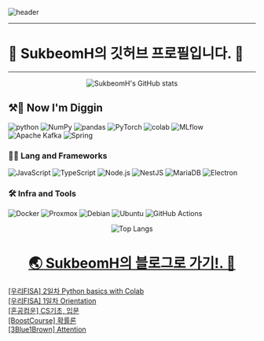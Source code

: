 
<!-- Header -->
![header](https://capsule-render.vercel.app/api?type=waving&color=gradient&height=360&text=SukbeomH&fontSize=80&fontAlign=50&fontAlignY=50&desc=%EA%B0%9C%EB%B0%9C%EC%83%88%EB%B0%9C+%EA%B0%9C%EB%B0%9C+%EA%B8%B0%EB%A1%9D&descSize=15&descAlign=50&descAlignY=60)

***
# 🍊 SukbeomH의 깃허브 프로필입니다. 👋
***

<div align="center">

![SukbeomH's GitHub stats](https://github-readme-stats.vercel.app/api?username=SukbeomH&show_icons=true&theme=transparent)

</div>

<!-- Body -->
## ⚒️👷 **Now I'm Diggin**
![python](https://img.shields.io/badge/python-3776AB.svg?&style=for-the-badge&logo=python&logoColor=white)
![NumPy](https://img.shields.io/badge/numpy-013243.svg?&style=for-the-badge&logo=numpy&logoColor=white)
![pandas](https://img.shields.io/badge/pandas-150458.svg?&style=for-the-badge&logo=pandas&logoColor=white) 
![PyTorch](https://img.shields.io/badge/pytorch-EE4C2C.svg?&style=for-the-badge&logo=pytorch&logoColor=white) 
![colab](https://img.shields.io/badge/colab-F9AB00.svg?&style=for-the-badge&logo=googlecolab&logoColor=white)
![MLflow](https://img.shields.io/badge/mlflow-0194E2.svg?&style=for-the-badge&logo=mlflow&logoColor=white) 
![Apache Kafka](https://img.shields.io/badge/apachekafka-231F20.svg?&style=for-the-badge&logo=apachekafka&logoColor=white) 
![Spring](https://img.shields.io/badge/spring-6DB33F.svg?&style=for-the-badge&logo=spring&logoColor=white) 

### **🧑‍💻 Lang and Frameworks**
![JavaScript](https://img.shields.io/badge/javascript-F7DF1E.svg?&style=for-the-badge&logo=javascript&logoColor=white) ![TypeScript](https://img.shields.io/badge/typescript-3178C6.svg?&style=for-the-badge&logo=typescript&logoColor=white) ![Node.js](https://img.shields.io/badge/nodedotjs-339933.svg?&style=for-the-badge&logo=nodedotjs&logoColor=white) ![NestJS](https://img.shields.io/badge/nestjs-E0234E.svg?&style=for-the-badge&logo=nestjs&logoColor=white) ![MariaDB](https://img.shields.io/badge/mariadb-003545.svg?&style=for-the-badge&logo=mariadb&logoColor=white) ![Electron](https://img.shields.io/badge/electron-47848F.svg?&style=for-the-badge&logo=electron&logoColor=white) 

### **🛠️ Infra and Tools**
![Docker](https://img.shields.io/badge/docker-2496ED.svg?&style=for-the-badge&logo=docker&logoColor=white) ![Proxmox](https://img.shields.io/badge/proxmox-E57000.svg?&style=for-the-badge&logo=proxmox&logoColor=white) ![Debian](https://img.shields.io/badge/debian-A81D33.svg?&style=for-the-badge&logo=debian&logoColor=white) ![Ubuntu](https://img.shields.io/badge/ubuntu-E95420.svg?&style=for-the-badge&logo=ubuntu&logoColor=white) ![GitHub Actions](https://img.shields.io/badge/githubactions-2088FF.svg?&style=for-the-badge&logo=githubactions&logoColor=white) 

<div align="center">
  
![Top Langs](https://github-readme-stats.vercel.app/api/top-langs/?username=SukbeomH)

</div>
<div align="center">
  
# [🌏 SukbeomH의 블로그로 가기!. 🚀](https://veritasgarage.tistory.com/)

</div>

<a href=https://veritasgarage.tistory.com/226>[우리FISA] 2일차 Python basics with Colab</a></br><a href=https://veritasgarage.tistory.com/225>[우리FISA] 1일차 Orientation</a></br><a href=https://veritasgarage.tistory.com/224>[혼공컴운] CS기초, 입문</a></br><a href=https://veritasgarage.tistory.com/223>[BoostCourse] 확률론</a></br><a href=https://veritasgarage.tistory.com/222>[3Blue1Brown] Attention</a></br>